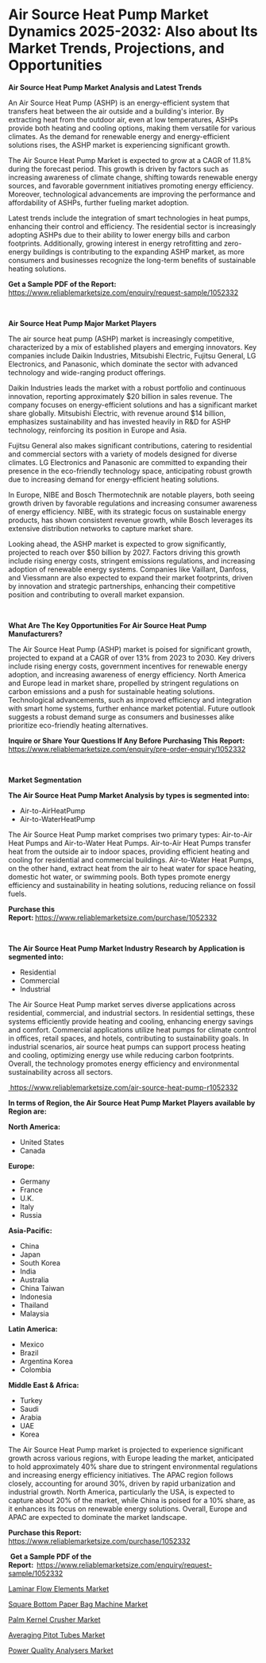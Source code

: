 <p><h1>Air Source Heat Pump Market Dynamics 2025-2032: Also about Its Market Trends, Projections, and Opportunities</h1></p><p><strong>Air Source Heat Pump Market Analysis and Latest Trends</strong></p>
<p><p>An Air Source Heat Pump (ASHP) is an energy-efficient system that transfers heat between the air outside and a building's interior. By extracting heat from the outdoor air, even at low temperatures, ASHPs provide both heating and cooling options, making them versatile for various climates. As the demand for renewable energy and energy-efficient solutions rises, the ASHP market is experiencing significant growth.</p><p>The Air Source Heat Pump Market is expected to grow at a CAGR of 11.8% during the forecast period. This growth is driven by factors such as increasing awareness of climate change, shifting towards renewable energy sources, and favorable government initiatives promoting energy efficiency. Moreover, technological advancements are improving the performance and affordability of ASHPs, further fueling market adoption.</p><p>Latest trends include the integration of smart technologies in heat pumps, enhancing their control and efficiency. The residential sector is increasingly adopting ASHPs due to their ability to lower energy bills and carbon footprints. Additionally, growing interest in energy retrofitting and zero-energy buildings is contributing to the expanding ASHP market, as more consumers and businesses recognize the long-term benefits of sustainable heating solutions.</p></p>
<p><strong>Get a Sample PDF of the Report:&nbsp;</strong> <a href="https://www.reliablemarketsize.com/enquiry/request-sample/1052332?utm_campaign=2008&utm_medium=2&utm_source=Github&utm_content=ia&utm_term=11042025&utm_id=air-source-heat-pump">https://www.reliablemarketsize.com/enquiry/request-sample/1052332</a></p>
<p>&nbsp;</p>
<p><strong>Air Source Heat Pump Major Market Players</strong></p>
<p><p>The air source heat pump (ASHP) market is increasingly competitive, characterized by a mix of established players and emerging innovators. Key companies include Daikin Industries, Mitsubishi Electric, Fujitsu General, LG Electronics, and Panasonic, which dominate the sector with advanced technology and wide-ranging product offerings.</p><p>Daikin Industries leads the market with a robust portfolio and continuous innovation, reporting approximately $20 billion in sales revenue. The company focuses on energy-efficient solutions and has a significant market share globally. Mitsubishi Electric, with revenue around $14 billion, emphasizes sustainability and has invested heavily in R&D for ASHP technology, reinforcing its position in Europe and Asia.</p><p>Fujitsu General also makes significant contributions, catering to residential and commercial sectors with a variety of models designed for diverse climates. LG Electronics and Panasonic are committed to expanding their presence in the eco-friendly technology space, anticipating robust growth due to increasing demand for energy-efficient heating solutions. </p><p>In Europe, NIBE and Bosch Thermotechnik are notable players, both seeing growth driven by favorable regulations and increasing consumer awareness of energy efficiency. NIBE, with its strategic focus on sustainable energy products, has shown consistent revenue growth, while Bosch leverages its extensive distribution networks to capture market share.</p><p>Looking ahead, the ASHP market is expected to grow significantly, projected to reach over $50 billion by 2027. Factors driving this growth include rising energy costs, stringent emissions regulations, and increasing adoption of renewable energy systems. Companies like Vaillant, Danfoss, and Viessmann are also expected to expand their market footprints, driven by innovation and strategic partnerships, enhancing their competitive position and contributing to overall market expansion.</p></p>
<p>&nbsp;</p>
<p><strong>What Are The Key Opportunities For Air Source Heat Pump Manufacturers?</strong></p>
<p><p>The Air Source Heat Pump (ASHP) market is poised for significant growth, projected to expand at a CAGR of over 13% from 2023 to 2030. Key drivers include rising energy costs, government incentives for renewable energy adoption, and increasing awareness of energy efficiency. North America and Europe lead in market share, propelled by stringent regulations on carbon emissions and a push for sustainable heating solutions. Technological advancements, such as improved efficiency and integration with smart home systems, further enhance market potential. Future outlook suggests a robust demand surge as consumers and businesses alike prioritize eco-friendly heating alternatives.</p></p>
<p><strong>Inquire or Share Your Questions If Any Before Purchasing This Report:</strong> <a href="https://www.reliablemarketsize.com/enquiry/pre-order-enquiry/1052332?utm_campaign=2008&utm_medium=2&utm_source=Github&utm_content=ia&utm_term=11042025&utm_id=air-source-heat-pump">https://www.reliablemarketsize.com/enquiry/pre-order-enquiry/1052332</a></p>
<p>&nbsp;</p>
<p><strong>Market Segmentation</strong></p>
<p><strong>The Air Source Heat Pump Market Analysis by types is segmented into:</strong></p>
<p><ul><li>Air-to-AirHeatPump</li><li>Air-to-WaterHeatPump</li></ul></p>
<p><p>The Air Source Heat Pump market comprises two primary types: Air-to-Air Heat Pumps and Air-to-Water Heat Pumps. Air-to-Air Heat Pumps transfer heat from the outside air to indoor spaces, providing efficient heating and cooling for residential and commercial buildings. Air-to-Water Heat Pumps, on the other hand, extract heat from the air to heat water for space heating, domestic hot water, or swimming pools. Both types promote energy efficiency and sustainability in heating solutions, reducing reliance on fossil fuels.</p></p>
<p><strong>Purchase this Report:&nbsp;</strong><a href="https://www.reliablemarketsize.com/purchase/1052332?utm_campaign=2008&utm_medium=2&utm_source=Github&utm_content=ia&utm_term=11042025&utm_id=air-source-heat-pump">https://www.reliablemarketsize.com/purchase/1052332</a></p>
<p>&nbsp;</p>
<p><strong>The Air Source Heat Pump Market Industry Research by Application is segmented into:</strong></p>
<p><ul><li>Residential</li><li>Commercial</li><li>Industrial</li></ul></p>
<p><p>The Air Source Heat Pump market serves diverse applications across residential, commercial, and industrial sectors. In residential settings, these systems efficiently provide heating and cooling, enhancing energy savings and comfort. Commercial applications utilize heat pumps for climate control in offices, retail spaces, and hotels, contributing to sustainability goals. In industrial scenarios, air source heat pumps can support process heating and cooling, optimizing energy use while reducing carbon footprints. Overall, the technology promotes energy efficiency and environmental sustainability across all sectors.</p></p>
<p><a href="https://www.reliablemarketsize.com/air-source-heat-pump-r1052332?utm_campaign=2008&utm_medium=2&utm_source=Github&utm_content=ia&utm_term=11042025&utm_id=air-source-heat-pump">&nbsp;https://www.reliablemarketsize.com/air-source-heat-pump-r1052332</a></p>
<p><strong>In terms of Region, the Air Source Heat Pump Market Players available by Region are:</strong></p>
<p>
    <p> <strong> North America: </strong>
        <ul>
            <li>United States</li>
            <li>Canada</li>
        </ul>
        </p> 
    <p> <strong> Europe: </strong>
        <ul>
            <li>Germany</li>
            <li>France</li>
            <li>U.K.</li>
            <li>Italy</li>
            <li>Russia</li>
        </ul>
        </p> 
    <p> <strong> Asia-Pacific: </strong>
        <ul>
            <li>China</li>
            <li>Japan</li>
            <li>South Korea</li>
            <li>India</li>
            <li>Australia</li>
            <li>China Taiwan</li>
            <li>Indonesia</li>
            <li>Thailand</li>
            <li>Malaysia</li>
        </ul>
        </p> 
    <p> <strong> Latin America: </strong>
        <ul>
            <li>Mexico</li>
            <li>Brazil</li>
            <li>Argentina Korea</li>
            <li>Colombia</li>
        </ul>
        </p> 
    <p> <strong> Middle East & Africa: </strong>
        <ul>
            <li>Turkey</li>
            <li>Saudi</li>
            <li>Arabia</li>
            <li>UAE</li>
            <li>Korea</li>
        </ul>
    </p>
    </p>
<p><p>The Air Source Heat Pump market is projected to experience significant growth across various regions, with Europe leading the market, anticipated to hold approximately 40% share due to stringent environmental regulations and increasing energy efficiency initiatives. The APAC region follows closely, accounting for around 30%, driven by rapid urbanization and industrial growth. North America, particularly the USA, is expected to capture about 20% of the market, while China is poised for a 10% share, as it enhances its focus on renewable energy solutions. Overall, Europe and APAC are expected to dominate the market landscape.</p></p>
<p><strong>Purchase this Report: </strong><a href="https://www.reliablemarketsize.com/purchase/1052332?utm_campaign=2008&utm_medium=2&utm_source=Github&utm_content=ia&utm_term=11042025&utm_id=air-source-heat-pump">https://www.reliablemarketsize.com/purchase/1052332</a></p>
<p>&nbsp;<strong>Get a Sample PDF of the Report:&nbsp;&nbsp;</strong><a href="https://www.reliablemarketsize.com/enquiry/request-sample/1052332?utm_campaign=2008&utm_medium=2&utm_source=Github&utm_content=ia&utm_term=11042025&utm_id=air-source-heat-pump">https://www.reliablemarketsize.com/enquiry/request-sample/1052332</a></p>
<p><strong></strong></p>
<p><p><a href="https://github.com/giardafshaxb/Market-Research-Report-List-1/blob/main/laminar-flow-elements-market.md?utm_campaign=2008&utm_medium=2&utm_source=Github&utm_content=ia&utm_term=11042025&utm_id=air-source-heat-pump">Laminar Flow Elements Market</a></p><p><a href="https://github.com/lalkobrinarb/Market-Research-Report-List-1/blob/main/square-bottom-paper-bag-machine-market.md?utm_campaign=2008&utm_medium=2&utm_source=Github&utm_content=ia&utm_term=11042025&utm_id=air-source-heat-pump">Square Bottom Paper Bag Machine Market</a></p><p><a href="https://github.com/kimanyuzuga/Market-Research-Report-List-1/blob/main/palm-kernel-crusher-market.md?utm_campaign=2008&utm_medium=2&utm_source=Github&utm_content=ia&utm_term=11042025&utm_id=air-source-heat-pump">Palm Kernel Crusher Market</a></p><p><a href="https://github.com/naulasulakr0/Market-Research-Report-List-1/blob/main/averaging-pitot-tubes-market.md?utm_campaign=2008&utm_medium=2&utm_source=Github&utm_content=ia&utm_term=11042025&utm_id=air-source-heat-pump">Averaging Pitot Tubes Market</a></p><p><a href="https://github.com/ludongfomban/Market-Research-Report-List-1/blob/main/power-quality-analysers-market.md?utm_campaign=2008&utm_medium=2&utm_source=Github&utm_content=ia&utm_term=11042025&utm_id=air-source-heat-pump">Power Quality Analysers Market</a></p></p>
